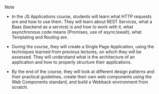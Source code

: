 > [!NOTE]
> * In the JS Applications course, students will learn what HTTP requests are and how to use them. They will learn about REST Services, what a Baas (backend as a service) is and how to work with it, what asynchronous code means (Promises, use of async/await), what Templating and Routing are.
>
> * During the course, they will create a Single Page Application, using the techniques learned from previous lectures, on which they will be assessed. They will understand what is the architecture of an application and how to properly structure their applications.
>
> * By the end of the course, they will look at different design patterns and their practical guidelines, create their own web components using the Web Components standard, and build a Webback environment from scratch.

